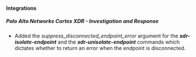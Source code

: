 
#### Integrations
##### Palo Alto Networks Cortex XDR - Investigation and Response
- Added the *suppress_disconnected_endpoint_error* argument for the ***xdr-isolate-endpoint*** and the ***xdr-unisolate-endpoint*** commands which dictates whether to return an error when the endpoint is disconnected.